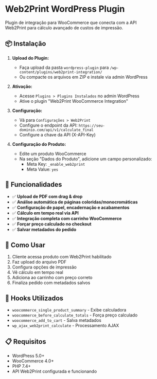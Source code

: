 # Web2Print WordPress Plugin

Plugin de integração para WooCommerce que conecta com a API Web2Print para cálculo avançado de custos de impressão.

## 📦 Instalação

1. **Upload do Plugin:**
   - Faça upload da pasta `wordpress-plugin` para `/wp-content/plugins/web2print-integration/`
   - Ou compacte os arquivos em ZIP e instale via admin WordPress

2. **Ativação:**
   - Acesse `Plugins > Plugins Instalados` no admin WordPress
   - Ative o plugin "Web2Print WooCommerce Integration"

3. **Configuração:**
   - Vá para `Configurações > Web2Print`
   - Configure o endpoint da API: `https://seu-dominio.com/api/v1/calculate_final`
   - Configure a chave da API (X-API-Key)

4. **Configuração do Produto:**
   - Edite um produto WooCommerce
   - Na seção "Dados do Produto", adicione um campo personalizado:
     - Meta Key: `_enable_web2print`
     - Meta Value: `yes`

## 🎯 Funcionalidades

- ✅ **Upload de PDF com drag & drop**
- ✅ **Análise automática de páginas coloridas/monocromáticas**
- ✅ **Configuração de papel, encadernação e acabamentos**
- ✅ **Cálculo em tempo real via API**
- ✅ **Integração completa com carrinho WooCommerce**
- ✅ **Forçar preço calculado no checkout**
- ✅ **Salvar metadados do pedido**

## 🔧 Como Usar

1. Cliente acessa produto com Web2Print habilitado
2. Faz upload do arquivo PDF
3. Configura opções de impressão
4. Vê cálculo em tempo real
5. Adiciona ao carrinho com preço correto
6. Finaliza pedido com metadados salvos

## 🔌 Hooks Utilizados

- `woocommerce_single_product_summary` - Exibe calculadora
- `woocommerce_before_calculate_totals` - Força preço calculado
- `woocommerce_add_to_cart` - Salva metadados
- `wp_ajax_web2print_calculate` - Processamento AJAX

## 📋 Requisitos

- WordPress 5.0+
- WooCommerce 4.0+
- PHP 7.4+
- API Web2Print configurada e funcionando